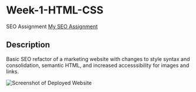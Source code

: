 # Week-1-HTML-CSS
SEO Assignment
[My SEO Assignment](asdf.com)

## Description
Basic SEO refactor of a marketing website with changes to style syntax and consolidation, semantic HTML, and increased accesssibility for images and links.

![Screenshot of Deployed Website](./PathToFile)

